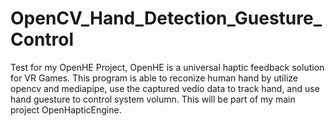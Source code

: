 # OpenCV_Hand_Detection_Guesture_Control
Test for my OpenHE Project, OpenHE is a universal haptic feedback solution for VR Games. This program is able to reconize human hand by utilize opencv and mediapipe, use the captured vedio data to track hand, and use hand guesture to control system volumn. This will be part of my main project OpenHapticEngine.
